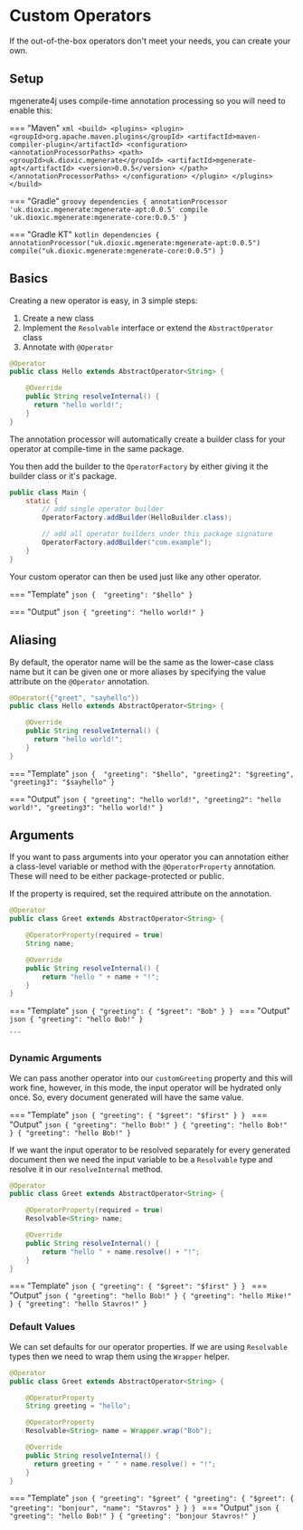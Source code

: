 # Custom Operators

If the out-of-the-box operators don't meet your needs, you can create your own.

## Setup

mgenerate4j uses compile-time annotation processing so you will need to enable this:

=== "Maven"
    ```xml
    <build>
        <plugins>
            <plugin>
                <groupId>org.apache.maven.plugins</groupId>
                <artifactId>maven-compiler-plugin</artifactId>
                <configuration>
                    <annotationProcessorPaths>
                        <path>
                            <groupId>uk.dioxic.mgenerate</groupId>
                            <artifactId>mgenerate-apt</artifactId>
                            <version>0.0.5</version>
                        </path>
                    </annotationProcessorPaths>
                </configuration>
            </plugin>
        </plugins>
    </build>
    ```
    
=== "Gradle"
    ```groovy
    dependencies {
        annotationProcessor 'uk.dioxic.mgenerate:mgenerate-apt:0.0.5'
        compile 'uk.dioxic.mgenerate:mgenerate-core:0.0.5'
    }
    ```
    
=== "Gradle KT"
    ```kotlin
    dependencies {
        annotationProcessor("uk.dioxic.mgenerate:mgenerate-apt:0.0.5")
        compile("uk.dioxic.mgenerate:mgenerate-core:0.0.5")
    }
    ```

## Basics

Creating a new operator is easy, in 3 simple steps:

1. Create a new class
2. Implement the `Resolvable` interface or extend the `AbstractOperator` class
3. Annotate with `@Operator`

```java
@Operator
public class Hello extends AbstractOperator<String> {

    @Override
    public String resolveInternal() {
      return "hello world!";
    }
}
```

The annotation processor will automatically create a builder class for your operator at compile-time in the same package.

You then add the builder to the `OperatorFactory` by either giving it the builder class or it's package.

```java
public class Main {
    static {
        // add single operator builder
        OperatorFactory.addBuilder(HelloBuilder.class);

        // add all operator builders under this package signature
        OperatorFactory.addBuilder("com.example");
    }
}
```

Your custom operator can then be used just like any other operator.

=== "Template"
    ```json
    { 
        "greeting": "$hello"
    }
    ```

=== "Output"
    ```json
    {
        "greeting": "hello world!"
    }
    ```

## Aliasing

By default, the operator name will be the same as the lower-case class name but it can be given one or more aliases
by specifying the value attribute on the `@Operator` annotation.

```java
@Operator({"greet", "sayhello"})
public class Hello extends AbstractOperator<String> {

    @Override
    public String resolveInternal() {
      return "hello world!";
    }
}
```

=== "Template"
    ```json
    { 
        "greeting": "$hello",
        "greeting2": "$greeting",
        "greeting3": "$sayhello"
    }
    ```

=== "Output"
    ```json
    {
        "greeting": "hello world!",
        "greeting2": "hello world!",
        "greeting3": "hello world!"
    }
    ```

## Arguments

If you want to pass arguments into your operator you can annotation either a class-level variable or method with
the `@OperatorProperty` annotation. These will need to be either package-protected or public.

If the property is required, set the required attribute on the annotation.

```java
@Operator
public class Greet extends AbstractOperator<String> {

    @OperatorProperty(required = true)
    String name;

    @Override
    public String resolveInternal() {
        return "hello " + name + "!";
    }
}
```

=== "Template"
    ```json
    { "greeting": { "$greet": "Bob" } }
    ```
=== "Output"
    ```json
    { "greeting": "hello Bob!" }
    ```

    ```

### Dynamic Arguments

We can pass another operator into our `customGreeting` property and this will work fine, however, in this mode,
the input operator will be hydrated only once. So, every document generated will have the same value.

=== "Template"
    ```json
    { "greeting": { "$greet": "$first" } }
    ```
=== "Output"
    ```json
    { "greeting": "hello Bob!" }
    { "greeting": "hello Bob!" }
    { "greeting": "hello Bob!" }
    ```

If we want the input operator to be resolved separately for every generated document then we need the input variable
to be a `Resolvable` type and resolve it in our `resolveInternal` method.

```java
@Operator
public class Greet extends AbstractOperator<String> {

    @OperatorProperty(required = true)
    Resolvable<String> name;

    @Override
    public String resolveInternal() {
        return "hello " + name.resolve() + "!";
    }
}
```

=== "Template"
    ```json
    { "greeting": { "$greet": "$first" } }
    ```
=== "Output"
    ```json
    { "greeting": "hello Bob!" }
    { "greeting": "hello Mike!" }
    { "greeting": "hello Stavros!" }
    ```

### Default Values

We can set defaults for our operator properties. If we are using `Resolvable` types then we need to wrap them using the `Wrapper` helper.

```java
@Operator
public class Greet extends AbstractOperator<String> {

    @OperatorProperty
    String greeting = "hello";

    @OperatorProperty
    Resolvable<String> name = Wrapper.wrap("Bob");

    @Override
    public String resolveInternal() {
      return greeting + " " + name.resolve() + "!";
    }
}
```

=== "Template"
    ```json
    { "greeting": "$greet"
    { "greeting": { "$greet": { "greeting": "bonjour", "name": "Stavros" } } }
    ```
=== "Output"
    ```json
    { "greeting": "hello Bob!" }
    { "greeting": "bonjour Stavros!" }
    ```